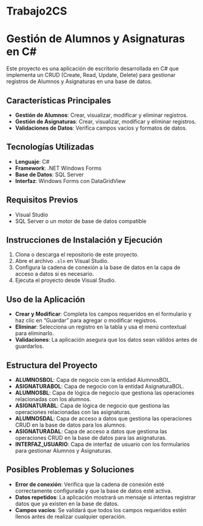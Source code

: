 # Trabajo2CS
# Gestión de Alumnos y Asignaturas en C#

Este proyecto es una aplicación de escritorio desarrollada en C# que implementa un CRUD (Create, Read, Update, Delete) para gestionar registros de Alumnos y Asignaturas en una base de datos.

## Características Principales

- **Gestión de Alumnos**: Crear, visualizar, modificar y eliminar registros.
- **Gestión de Asignaturas**: Crear, visualizar, modificar y eliminar registros.
- **Validaciones de Datos**: Verifica campos vacíos y formatos de datos.

## Tecnologías Utilizadas

- **Lenguaje**: C#
- **Framework**: .NET Windows Forms
- **Base de Datos**: SQL Server
- **Interfaz**: Windows Forms con DataGridView

## Requisitos Previos

- Visual Studio
- SQL Server o un motor de base de datos compatible

## Instrucciones de Instalación y Ejecución

1. Clona o descarga el repositorio de este proyecto.
2. Abre el archivo `.sln` en Visual Studio.
3. Configura la cadena de conexión a la base de datos en la capa de acceso a datos si es necesario.
4. Ejecuta el proyecto desde Visual Studio.

## Uso de la Aplicación

- **Crear y Modificar**: Completa los campos requeridos en el formulario y haz clic en “Guardar” para agregar o modificar registros.
- **Eliminar**: Selecciona un registro en la tabla y usa el menú contextual para eliminarlo.
- **Validaciones**: La aplicación asegura que los datos sean válidos antes de guardarlos.

## Estructura del Proyecto

- **ALUMNOSBOL**: Capa de negocio con la entidad AlumnosBOL.
- **ASIGNATURABOL**: Capa de negocio con la entidad AsignaturaBOL.
- **ALUMNOSBL**: Capa de lógica de negocio que gestiona las operaciones relacionadas con los alumnos.
- **ASIGNATURABL**: Capa de lógica de negocio que gestiona las operaciones relacionadas con las asignaturas.
- **ALUMNOSDAL**: Capa de acceso a datos que gestiona las operaciones CRUD en la base de datos para los alumnos.
- **ASIGNATURADAL**: Capa de acceso a datos que gestiona las operaciones CRUD en la base de datos para las asignaturas.
- **INTERFAZ_USUARIO**: Capa de interfaz de usuario con los formularios para gestionar Alumnos y Asignaturas.

## Posibles Problemas y Soluciones

- **Error de conexión**: Verifica que la cadena de conexión esté correctamente configurada y que la base de datos esté activa.
- **Datos repetidos**: La aplicación mostrará un mensaje si intentas registrar datos que ya existen en la base de datos.
- **Campos vacíos**: Se validará que todos los campos requeridos estén llenos antes de realizar cualquier operación.
